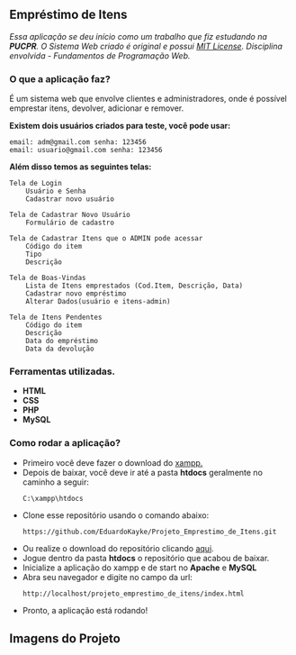 ## Empréstimo de Itens
_Essa aplicação se deu início como um trabalho que fiz estudando na __PUCPR__. 
O Sistema Web criado é original e possui [MIT License](https://github.com/EduardoKayke/Projeto_Emprestimo_de_Itens/blob/main/LICENSE).
Disciplina envolvida - Fundamentos de Programação Web._


### O que a aplicação faz?
É um sistema web que envolve clientes e administradores, onde é possível emprestar itens, devolver, adicionar e remover.

__Existem dois usuários criados para teste, você pode usar:__

    email: adm@gmail.com senha: 123456
    email: usuario@gmail.com senha: 123456

__Além disso temos as seguintes telas:__

    Tela de Login
        Usuário e Senha
        Cadastrar novo usuário

    Tela de Cadastrar Novo Usuário
        Formulário de cadastro

    Tela de Cadastrar Itens que o ADMIN pode acessar
        Código do item
        Tipo
        Descrição
    
    Tela de Boas-Vindas
        Lista de Itens emprestados (Cod.Item, Descrição, Data)
        Cadastrar novo empréstimo
        Alterar Dados(usuário e itens-admin)
    
    Tela de Itens Pendentes
        Código do item
        Descrição
        Data do empréstimo
        Data da devolução
    
### Ferramentas utilizadas.
- __HTML__
- __CSS__
- __PHP__
- __MySQL__

### Como rodar a aplicação?
- Primeiro você deve fazer o download do [xampp.](https://www.apachefriends.org/index.html)
- Depois de baixar, você deve ir até a pasta __htdocs__ geralmente no caminho a seguir:
    ```code
    C:\xampp\htdocs
    ```
- Clone esse repositório usando o comando abaixo:
    ```code
    https://github.com/EduardoKayke/Projeto_Emprestimo_de_Itens.git
    ```
- Ou realize o download do repositório clicando [aqui](https://github.com/EduardoKayke/Projeto_Emprestimo_de_Itens/archive/refs/heads/main.zip).
- Jogue dentro da pasta __htdocs__ o repositório que acabou de baixar.
- Inicialize a aplicação do xampp e de start no __Apache__ e __MySQL__
- Abra seu navegador e digite no campo da url:
    ```code
    http://localhost/projeto_emprestimo_de_itens/index.html
    ```
- Pronto, a aplicação está rodando!

## Imagens do Projeto